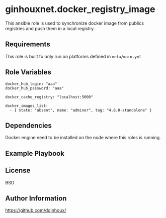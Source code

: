ginhouxnet.docker_registry_image
=========

This ansible role is used to synchronize docker image from publics registries and push them in a local registry.


Requirements
------------

This role is built to only run on platforms defined in `meta/main.yml`


Role Variables
--------------


```
docker_hub_login: "aaa"
docker_hub_password: "aaa"

docker_cache_registry: "localhost:5000"

docker_images_list:
  - { state: "absent", name: "adminer", tag: "4.8.0-standalone" }

```

Dependencies
------------

Docker engine need to be installed on the node where this roles is running.


Example Playbook
----------------



License
-------

BSD


Author Information
------------------

https://github.com/dginhoux/
